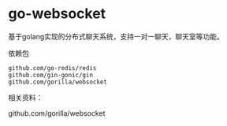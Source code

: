 # go-websocket
基于golang实现的分布式聊天系统，支持一对一聊天，聊天室等功能。



依赖包

```
github.com/go-redis/redis
github.com/gin-gonic/gin
github.com/gorilla/websocket
```





相关资料：

github.com/gorilla/websocket

